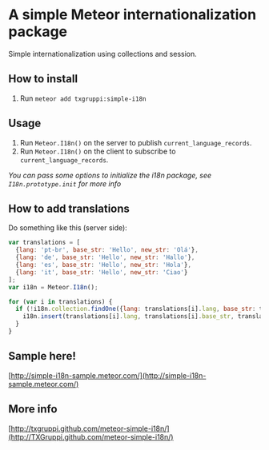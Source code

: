 # A simple Meteor internationalization package

Simple internationalization using collections and session.

## How to install

1. Run `meteor add txgruppi:simple-i18n`

## Usage

1. Run `Meteor.I18n()` on the server to publish `current_language_records`.
2. Run `Meteor.I18n()` on the client to subscribe to `current_language_records`.

*You can pass some options to initialize the i18n package, see `I18n.prototype.init` for more info*

## How to add translations

Do something like this (server side):
```js
var translations = [
  {lang: 'pt-br', base_str: 'Hello', new_str: 'Olá'},
  {lang: 'de', base_str: 'Hello', new_str: 'Hallo'},
  {lang: 'es', base_str: 'Hello', new_str: 'Hola'},
  {lang: 'it', base_str: 'Hello', new_str: 'Ciao'}
];
var i18n = Meteor.I18n();

for (var i in translations) {
  if (!i18n.collection.findOne({lang: translations[i].lang, base_str: translations[i].base_str})) {
    i18n.insert(translations[i].lang, translations[i].base_str, translations[i].new_str);
  }
}
```

## Sample here!

[http://simple-i18n-sample.meteor.com/](http://simple-i18n-sample.meteor.com/)

## More info

[http://txgruppi.github.com/meteor-simple-i18n/](http://TXGruppi.github.com/meteor-simple-i18n/)
